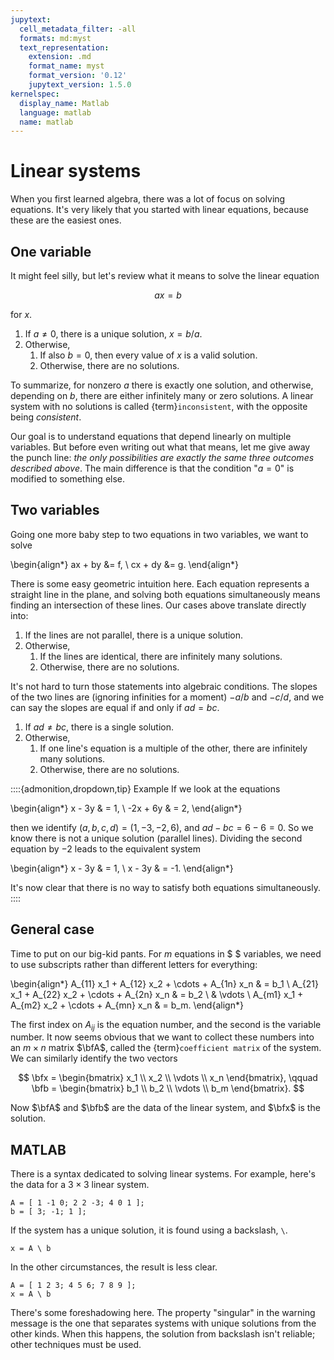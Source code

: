 ```yaml
---
jupytext:
  cell_metadata_filter: -all
  formats: md:myst
  text_representation:
    extension: .md
    format_name: myst
    format_version: '0.12'
    jupytext_version: 1.5.0
kernelspec:
  display_name: Matlab
  language: matlab
  name: matlab
---
```


# Linear systems

When you first learned algebra, there was a lot of focus on solving equations. It's very likely that you started with linear equations, because these are the easiest ones. 

## One variable

It might feel silly, but let's review what it means to solve the linear equation

$$ax = b$$

for $x$.

1. If $a\neq 0$, there is a unique solution, $x=b/a$.
2. Otherwise,
   1. If also $b=0$, then every value of $x$ is a valid solution.
   2. Otherwise, there are no solutions.

To summarize, for nonzero $a$ there is exactly one solution, and otherwise, depending on $b$, there are either infinitely many or zero solutions. A linear system with no solutions is called {term}`inconsistent`, with the opposite being *consistent*.

Our goal is to understand equations that depend linearly on multiple variables. But before even writing out what that means, let me give away the punch line: *the only possibilities are exactly the same three outcomes described above*. The main difference is that the condition "$a=0$" is modified to something else.

## Two variables

Going one more baby step to two equations in two variables, we want to solve

\begin{align*}
ax + by &= f, \\
cx + dy &= g.
\end{align*}

There is some easy geometric intuition here. Each equation represents a straight line in the plane, and solving both equations simultaneously means finding an intersection of these lines. Our cases above translate directly into:

1. If the lines are not parallel, there is a unique solution.
2. Otherwise,
   1. If the lines are identical, there are infinitely many solutions.
   2. Otherwise, there are no solutions.

It's not hard to turn those statements into algebraic conditions. The slopes of the two lines are (ignoring infinities for a moment) $-a/b$ and $-c/d$, and we can say the slopes are equal if and only if $ad=bc$.

1. If $ad\neq bc$, there is a single solution.
2. Otherwise,
   1. If one line's equation is a multiple of the other, there are infinitely many solutions.
   2. Otherwise, there are no solutions.

::::{admonition,dropdown,tip} Example
If we look at the equations

\begin{align*}
x - 3y & = 1, \\
-2x + 6y & = 2,
\end{align*}

then we identify $(a,b,c,d)=(1,-3,-2,6)$, and $ad-bc=6-6=0$. So we know there is not a  unique solution (parallel lines). Dividing the second equation by $-2$ leads to the equivalent system

\begin{align*}
x - 3y & = 1, \\
x - 3y & = -1.
\end{align*}

It's now clear that there is no way to satisfy both equations simultaneously.
::::

## General case 

Time to put on our big-kid pants. For $m$ equations in $ $ variables, we need to use subscripts rather than different letters for everything:

\begin{align*}
A_{11} x_1 + A_{12} x_2 + \cdots + A_{1n} x_n & = b_1 \\
A_{21} x_1 + A_{22} x_2 + \cdots + A_{2n} x_n & = b_2 \\
& \vdots \\
A_{m1} x_1 + A_{m2} x_2 + \cdots + A_{mn} x_n & = b_m.
\end{align*}

The first index on $A_{ij}$ is the equation number, and the second is the variable number. It now seems obvious that we want to collect these numbers into an $m\times n$ matrix $\bfA$, called the {term}`coefficient matrix` of the system. We can similarly identify the two vectors

$$
\bfx = \begin{bmatrix}
x_1 \\ x_2 \\ \vdots \\ x_n
\end{bmatrix}, \qquad
\bfb = \begin{bmatrix}
b_1 \\ b_2 \\ \vdots \\ b_m
\end{bmatrix}.
$$

Now $\bfA$ and $\bfb$ are the data of the linear system, and $\bfx$ is the solution.

## MATLAB

There is a syntax dedicated to solving linear systems. For example, here's the data for a $3\times 3$ linear system.

```{code-cell}
A = [ 1 -1 0; 2 2 -3; 4 0 1 ];
b = [ 3; -1; 1 ];
```

If the system has a unique solution, it is found using a backslash, `\`.

```{code-cell}
x = A \ b
```

In the other circumstances, the result is less clear.

```{code-cell}
A = [ 1 2 3; 4 5 6; 7 8 9 ];
x = A \ b
```

There's some foreshadowing here. The property "singular" in the warning message is the one that separates systems with unique solutions from the other kinds. When this happens, the solution from backslash isn't reliable; other techniques must be used.
